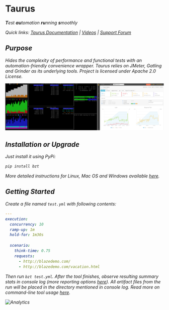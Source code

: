 # Taurus 
<i><b>T</b>est <b>au</b>tomation <b>ru</b>nning <b>s</b>moothly

Quick links: [Taurus Documentation](docs/Home.md) | [Videos](docs/Videos.md) | [Support Forum](https://groups.google.com/forum/#!forum/codename-taurus)

## Purpose
Hides the complexity of performance and functional tests with an automation-friendly convenience wrapper. Taurus relies on JMeter, Gatling and Grinder as its underlying tools. Project is licensed under Apache 2.0 License.

![CLI dashboard and BlazeMeter Report](cli-bza.png)


## Installation or Upgrade

Just install it using PyPi:

```bash
pip install bzt
```

More detailed instructions for Linux, Mac OS and Windows available [here](docs/Installation.md).

## Getting Started

Create a file named `test.yml` with following contents:

```yaml
---
execution:
  concurrency: 10
  ramp-up: 1m
  hold-for: 1m30s

  scenario:
    think-time: 0.75
    requests:
      - http://blazedemo.com/
      - http://blazedemo.com/vacation.html
```

Then run `bzt test.yml`. After the tool finishes, observe resulting summary stats in console log (more reporting options [here](docs/Reporting.md)). All artifact files from the run will be placed in the directory mentioned in console log. Read more on command-line tool usage [here](docs/CommandLine.md).

![Analytics](https://ga-beacon.appspot.com/UA-63369152-1/taurus/readme)
